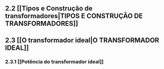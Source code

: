 ## **2.2** [[Tipos e Construção de transformadores|TIPOS E CONSTRUÇÃO DE TRANSFORMADORES]]
## **2.3** [[O transformador ideal|O TRANSFORMADOR IDEAL]]
### **2.3.1** [[Potência do transformador ideal]]